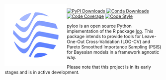 <img src="https://raw.githubusercontent.com/jordandeklerk/pyloo/main/assets/pyloo-logo.png" width="200" height="200" align="left">

[![PyPI Downloads](https://img.shields.io/pypi/dm/pyloo.svg?label=Pypi%20downloads)](https://pypi.org/project/pyloo/)
[![Conda Downloads](https://img.shields.io/conda/dn/conda-forge/pyloo.svg?label=Conda%20downloads)](https://anaconda.org/conda-forge/pyloo)
[![Code Coverage](https://codecov.io/gh/jordandeklerk/pyloo/branch/main/graph/badge.svg)](https://codecov.io/gh/jordandeklerk/pyloo)
[![Code Style](https://img.shields.io/badge/code%20style-black-000000.svg)](https://github.com/ambv/black)

pyloo is an open source Python implementation of the R package [loo](https://github.com/stan-dev/loo).
This package intends to provide tools for Leave-One-Out Cross-Validation (LOO-CV)
and Pareto Smoothed Importance Sampling (PSIS) for Bayesian models in a framework agnostic way.

Please note that this project is in its early stages and is in active development.
